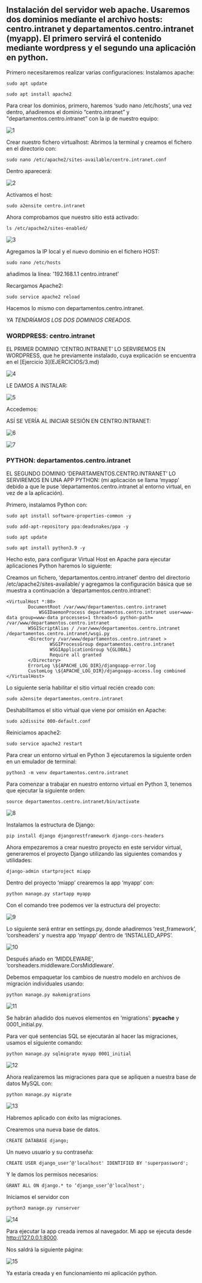 <h2>Instalación del servidor web apache. Usaremos dos dominios mediante el archivo hosts: centro.intranet y departamentos.centro.intranet (myapp). El primero servirá el contenido mediante wordpress y el segundo una aplicación en python.</h2>
Primero necesitaremos realizar varias configuraciones:
Instalamos apache:

```sudo apt update```

```sudo apt install apache2```

Para crear los dominios, primero, haremos ‘sudo nano /etc/hosts’, una vez dentro, añadiremos el dominio “centro.intranet” y "departamentos.centro.intranet” con la ip de nuestro equipo:

![1](IMAGENES/1.png)

Crear nuestro fichero virtualhost:
Abrimos la terminal y creamos el fichero en el directorio con:

```sudo nano /etc/apache2/sites-available/centro.intranet.conf```

Dentro aparecerá:

![2](IMAGENES/2.png)

Activamos el host:

```sudo a2ensite centro.intranet```

Ahora comprobamos que nuestro sitio está activado:

```ls /etc/apache2/sites-enabled/```

![3](IMAGENES/3.png)


Agregamos la IP local y el nuevo dominio en el fichero HOST:

```sudo nano /etc/hosts```

añadimos la línea: '192.168.1.1 centro.intranet'

Recargamos Apache2: 

```sudo service apache2 reload```

Hacemos lo mismo con departamentos.centro.intranet.

*YA TENDRÍAMOS LOS DOS DOMINIOS CREADOS*.

<h3>WORDPRESS: centro.intranet</h3>
EL PRIMER DOMINIO ‘CENTRO.INTRANET’ LO SERVIREMOS EN WORDPRESS, que he previamente instalado, cuya explicación se encuentra en el [Ejercicio 3](EJERCICIOS/3.md)

![4](IMAGENES/4.png)

LE DAMOS A INSTALAR:

![5](IMAGENES/5.png)

Accedemos:

ASÍ SE VERÍA AL INICIAR SESIÓN EN CENTRO.INTRANET:

![6](IMAGENES/6.png)

![7](IMAGENES/7.png)

<h3>PYTHON: departamentos.centro.intranet</h3>
EL SEGUNDO DOMINIO ‘DEPARTAMENTOS.CENTRO.INTRANET’ LO SERVIREMOS EN UNA APP PYTHON: (mi aplicación se llama ‘myapp’ debido a que le puse ‘departamentos.centro.intranet al entorno virtual, en vez de a la aplicación).

Primero, instalamos Python con:

```sudo apt install software-properties-common -y```

```sudo add-apt-repository ppa:deadsnakes/ppa -y```

```sudo apt update```

```sudo apt install python3.9 -y```

Hecho esto, para configurar Virtual Host en Apache para ejecutar aplicaciones Python haremos lo siguiente:

Creamos un fichero, ‘departamentos.centro.intranet’ dentro del directorio /etc/apache2/sites-available/ y agregamos la configuración básica que se muestra a continuación a ‘departamentos.centro.intranet’:

```
<VirtualHost *:80>
    	DocumentRoot /var/www/departamentos.centro.intranet
        	WSGIDaemonProcess departamentos.centro.intranet user=www-data group=www-data processes=1 threads=5 python-path= /var/www/departamentos.centro.intranet
        WSGIScriptAlias / /var/www/departamentos.centro.intranet /departamentos.centro.intranet/wsgi.py
        <Directory /var/www/departamentos.centro.intranet >
                WSGIProcessGroup departamentos.centro.intranet  
                WSGIApplicationGroup %{GLOBAL}
                Require all granted
        </Directory>
        ErrorLog \${APACHE_LOG_DIR}/djangoapp-error.log
        CustomLog \${APACHE_LOG_DIR}/djangoapp-access.log combined
</VirtualHost>
```

Lo siguiente sería habilitar el sitio virtual recién creado con:

```sudo a2ensite departamentos.centro.intranet```

Deshabilitamos el sitio virtual que viene por omisión en Apache:

```sudo a2dissite 000-default.conf```

Reiniciamos apache2:

```sudo service apache2 restart```

Para crear un entorno virtual en Python 3 ejecutaremos la siguiente orden en un emulador de terminal:

```python3 -m venv departamentos.centro.intranet```

Para comenzar a trabajar en nuestro entorno virtual en Python 3, tenemos que ejecutar la siguiente orden:

```source departamentos.centro.intranet/bin/activate```

![8](IMAGENES/8.png)

Instalamos la estructura de Django:

```pip install django djangorestframework django-cors-headers```

Ahora empezaremos a crear nuestro proyecto en este servidor virtual, generaremos el proyecto Django utilizando las siguientes comandos y utilidades:

```django-admin startproject miapp```

Dentro del proyecto ‘miapp’ crearemos la app ‘myapp’ con:

```python manage.py startapp myapp```

Con el comando tree podemos ver la estructura del proyecto:

![9](IMAGENES/9.png)

Lo siguiente será entrar en settings.py, donde añadiremos ‘rest_framework’, ‘corsheaders’ y nuestra app ‘myapp’  dentro de ‘INSTALLED_APPS’.

![10](IMAGENES/10.png)

Después añado en ‘MIDDLEWARE', ‘corsheaders.middleware.CorsMiddleware’.

Debemos empaquetar los cambios de nuestro modelo en archivos de migración individuales usando:

```python manage.py makemigrations```

![11](IMAGENES/11.png)

Se habrán añadido dos nuevos elementos en ‘migrations’: __pycache__ y 0001_initial.py.

Para ver qué sentencias SQL se ejecutarán al hacer las migraciones, usamos el siguiente comando:

```python manage.py sqlmigrate myapp 0001_initial```

![12](IMAGENES/12.png)

Ahora realizaremos las migraciones para que se apliquen a nuestra base de datos MySQL con:

```python manage.py migrate```

![13](IMAGENES/13.png)

Habremos aplicado con éxito las migraciones.

Crearemos una nueva base de datos.

```CREATE DATABASE django;```

Un nuevo usuario y su contraseña:

```CREATE USER django_user’@'localhost' IDENTIFIED BY 'superpassword';```

Y le damos los permisos necesarios:

```GRANT ALL ON django.* to ‘django_user’@'localhost';```

Iniciamos el servidor con 

```python3 manage.py runserver```

![14](IMAGENES/14.png)

Para ejecutar la app creada iremos al navegador. Mi app se ejecuta desde http://127.0.0.1:8000.

Nos saldrá la siguiente página:

![15](IMAGENES/15.png)

Ya estaría creada y en funcionamiento mi aplicación python.

